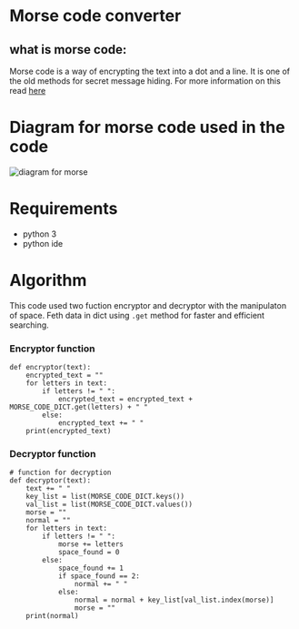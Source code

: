 # **Morse code converter**
## what is morse code:
Morse code is a way of encrypting the text into a dot and a line. It is one of the old methods for secret message hiding. For more information on this read [here](https://en.wikipedia.org/wiki/Morse_code)  
# Diagram for morse code used in the code
![diagram for morse](https://upload.wikimedia.org/wikipedia/commons/thumb/b/b5/International_Morse_Code.svg/260px-International_Morse_Code.svg.png)
# Requirements
* python 3
* python ide 
# Algorithm
This code used two fuction encryptor and decryptor with the manipulaton of space. Feth data in dict using `.get` method for faster and efficient searching.
### Encryptor function
```pyhton
def encryptor(text):
    encrypted_text = ""
    for letters in text:
        if letters != " ":
            encrypted_text = encrypted_text + MORSE_CODE_DICT.get(letters) + " "
        else:
            encrypted_text += " "
    print(encrypted_text)
```
### Decryptor function
```pyhton
# function for decryption 
def decryptor(text):
    text += " "
    key_list = list(MORSE_CODE_DICT.keys())
    val_list = list(MORSE_CODE_DICT.values())
    morse = ""
    normal = ""
    for letters in text:
        if letters != " ":
            morse += letters
            space_found = 0
        else:
            space_found += 1
            if space_found == 2:
                normal += " "
            else:
                normal = normal + key_list[val_list.index(morse)]
                morse = ""
    print(normal)
```
